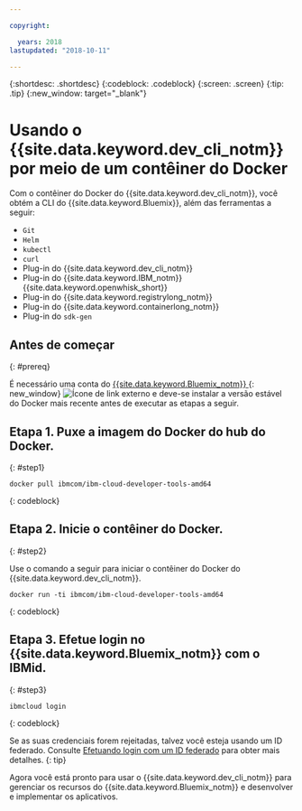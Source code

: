 ```yaml
---

copyright:

  years: 2018
lastupdated: "2018-10-11"

---
```


{:shortdesc: .shortdesc}
{:codeblock: .codeblock}
{:screen: .screen}
{:tip: .tip}
{:new_window: target="_blank"}

# Usando o {{site.data.keyword.dev_cli_notm}} por meio de um contêiner do Docker

Com o contêiner do Docker do {{site.data.keyword.dev_cli_notm}}, você obtém a CLI do
{{site.data.keyword.Bluemix}}, além das ferramentas a seguir:

* `Git`
* `Helm`
* `kubectl`
* `curl`
* Plug-in do {{site.data.keyword.dev_cli_notm}}
* Plug-in do {{site.data.keyword.IBM_notm}} {{site.data.keyword.openwhisk_short}}
* Plug-in do {{site.data.keyword.registrylong_notm}}
* Plug-in do {{site.data.keyword.containerlong_notm}}
* Plug-in do `sdk-gen`

## Antes de começar
{: #prereq}

É necessário uma conta do [{{site.data.keyword.Bluemix_notm}}
](https://console.bluemix.net/){: new_window} ![Ícone
de link externo](../../../icons/launch-glyph.svg "Ícone de link externo") e deve-se instalar a versão estável do Docker mais recente antes de executar as etapas a
seguir.

## Etapa 1. Puxe a imagem do Docker do hub do Docker.
{: #step1}

```
docker pull ibmcom/ibm-cloud-developer-tools-amd64
```
{: codeblock}

## Etapa 2. Inicie o contêiner do Docker.
{: #step2}

Use o comando a seguir para iniciar o contêiner do Docker do {{site.data.keyword.dev_cli_notm}}.

```
docker run -ti ibmcom/ibm-cloud-developer-tools-amd64
```
{: codeblock}

## Etapa 3. Efetue login no {{site.data.keyword.Bluemix_notm}} com o IBMid.
{: #step3}

```
ibmcloud login
```
{: codeblock}


Se as suas credenciais forem rejeitadas, talvez você esteja usando um ID federado. Consulte
[Efetuando login com um ID federado](/docs/iam/login_fedid.html#federated_id) para obter mais detalhes.
{: tip}

Agora você está pronto para usar o {{site.data.keyword.dev_cli_notm}} para gerenciar os recursos do
{{site.data.keyword.Bluemix_notm}} e desenvolver e implementar os aplicativos.
